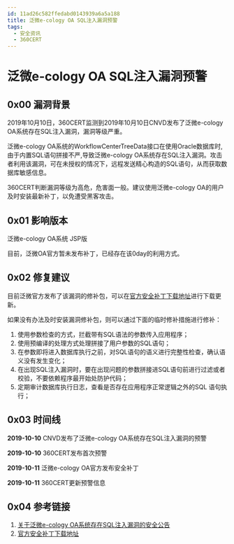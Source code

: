 ```yaml
---
id: 11ad26c582ffedabd0143939a6a5a188
title: 泛微e-cology OA SQL注入漏洞预警
tags: 
  - 安全资讯
  - 360CERT
---
```


# 泛微e-cology OA SQL注入漏洞预警

0x00 漏洞背景
---------


2019年10月10日，360CERT监测到2019年10月10日CNVD发布了泛微e-cology OA系统存在SQL注入漏洞，漏洞等级严重。


泛微e-cology OA系统的WorkflowCenterTreeData接口在使用Oracle数据库时,由于内置SQL语句拼接不严,导致泛微e-cology OA系统存在SQL注入漏洞。攻击者利用该漏洞，可在未授权的情况下，远程发送精心构造的SQL语句，从而获取数据库敏感信息。


360CERT判断漏洞等级为高危，危害面一般。建议使用泛微e-cology OA的用户及时安装最新补丁，以免遭受黑客攻击。


0x01 影响版本
---------


泛微e-cology OA系统 JSP版


目前，泛微OA官方暂未发布补丁，已经存在该0day的利用方式。


0x02 修复建议
---------


目前泛微官方发布了该漏洞的修补包，可以在[官方安全补丁下载地址](https://www.weaver.com.cn/cs/securityDownload.asp)进行下载更新。


如果没有办法及时安装漏洞修补包，则可以通过下面的临时修补措施进行修补：


1. 使用参数检查的方式，拦截带有SQL语法的参数传入应用程序；
2. 使用预编译的处理方式处理拼接了用户参数的SQL语句；
3. 在参数即将进入数据库执行之前，对SQL语句的语义进行完整性检查，确认语义没有发生变化；
4. 在出现SQL注入漏洞时，要在出现问题的参数拼接进SQL语句前进行过滤或者校验，不要依赖程序最开始处防护代码；
5. 定期审计数据库执行日志，查看是否存在应用程序正常逻辑之外的SQL 语句执行；


0x03 时间线
--------


**2019-10-10** CNVD发布了泛微e-cology OA系统存在SQL注入漏洞的预警


**2019-10-10** 360CERT发布首次预警


**2019-10-11** 泛微e-cology OA官方发布安全补丁


**2019-10-11** 360CERT更新预警信息


0x04 参考链接
---------


1. [关于泛微e-cology OA系统存在SQL注入漏洞的安全公告](https://mp.weixin.qq.com/s/iB22Npjcyv8vFgKx8sLR8Q)
2. [官方安全补丁下载地址](https://www.weaver.com.cn/cs/securityDownload.asp)


